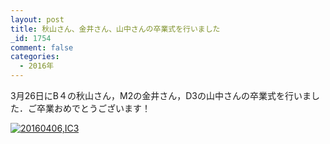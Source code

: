 ```yaml
---
layout: post
title: 秋山さん、金井さん、山中さんの卒業式を行いました
_id: 1754
comment: false
categories:
  - 2016年
---
```


3月26日にB４の秋山さん，M2の金井さん，D3の山中さんの卒業式を行いました．ご卒業おめでとうございます！

[![20160406,IC3](/wp-content/uploads/2016/04/DSC4435.jpg)](/wp-content/uploads/2016/04/DSC4435.jpg)
